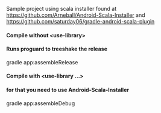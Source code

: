 Sample project using scala installer found at https://github.com/Arneball/Android-Scala-Installer and https://github.com/saturday06/gradle-android-scala-plugin

#### Compile without \<use-library\>
#### Runs proguard to treeshake the release

gradle app:assembleRelease 


#### Compile with \<use-library ...\>
#### for that you need to use Android-Scala-Installer

gradle app:assembleDebug

